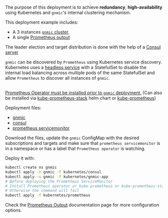 The purpose of this deployment is to achieve __redundancy__, __high-availability__ using Kubernetes and `gnmic`'s internal clustering mechanism.

This deployment example includes:

- A 3 instances [`gnmic` cluster](../../../user_guide/HA.md),
- A single [Prometheus output](../../../user_guide/outputs/prometheus_output.md)

The leader election and target distribution is done with the help of a [Consul server](https://www.consul.io/docs/intro)

`gnmic` can be discovered by `Prometheus` using Kubernetes service discovery. Kubernetes uses a [headless service](https://kubernetes.io/docs/concepts/services-networking/service/#headless-services) with a StatefulSet to disable the internal load balancing across multiple pods of the same StatefulSet and allow `Prometheus` to discover all instances of `gnmic`.

<div class="mxgraph" style="max-width:100%;border:1px solid transparent;margin:0 auto; display:block;" data-mxgraph="{&quot;page&quot;:12,&quot;zoom&quot;:1.4,&quot;highlight&quot;:&quot;#0000ff&quot;,&quot;nav&quot;:true,&quot;check-visible-state&quot;:true,&quot;resize&quot;:true,&quot;url&quot;:&quot;https://raw.githubusercontent.com/openconfig/gnmic/diagrams/diagrams/cluster_prometheus_kubernetes&quot;}"></div>

<script type="text/javascript" src="https://cdn.jsdelivr.net/gh/hellt/drawio-js@main/embed2.js?&fetch=https%3A%2F%2Fraw.githubusercontent.com%2Fkarimra%2Fgnmic%2Fdiagrams%2Fcluster_prometheus_kubernetes" async></script>

<ins>[Prometheus Operator](https://github.com/prometheus-operator/prometheus-operator#quickstart) must be installed prior to `gnmic` deployment.</ins> (Can also be installed via [kube-prometheus-stack](https://github.com/prometheus-community/helm-charts/tree/main/charts/kube-prometheus-stack) helm chart or [kube-prometheus](https://github.com/prometheus-operator/kube-prometheus))

Deployment files:

- [gnmic](https://github.com/openconfig/gnmic/blob/main/examples/deployments/2.clusters/2.prometheus-output/kubernetes/gnmic-app)
- [consul](https://github.com/openconfig/gnmic/blob/main/examples/deployments/2.clusters/2.prometheus-output/kubernetes/consul)
- [prometheus servicemonitor](https://github.com/openconfig/gnmic/blob/main/examples/deployments/2.clusters/2.prometheus-output/kubernetes/prometheus/servicemonitor.yaml)

Download the files, update the `gnmic` ConfigMap with the desired subscriptions and targets and make sure that `prometheus servicemonitor` is in a namespace or has a label that `Prometheus operator` is watching.

Deploy it with:

```bash
kubectl create ns gnmic
kubectl apply -n gnmic -f kubernetes/consul
kubectl apply -n gnmic -f kubernetes/gnmic-app
# Before deploying the Prometheus ServiceMonitor
# Install Prometheus operator or kube-prometheus or kube-prometheus-stack helm chart
# Otherwise the command will fail
kubectl apply -f kubernetes/prometheus
```

Check the [Prometheus Output](../../../user_guide/outputs/prometheus_output.md) documentation page for more configuration options.
